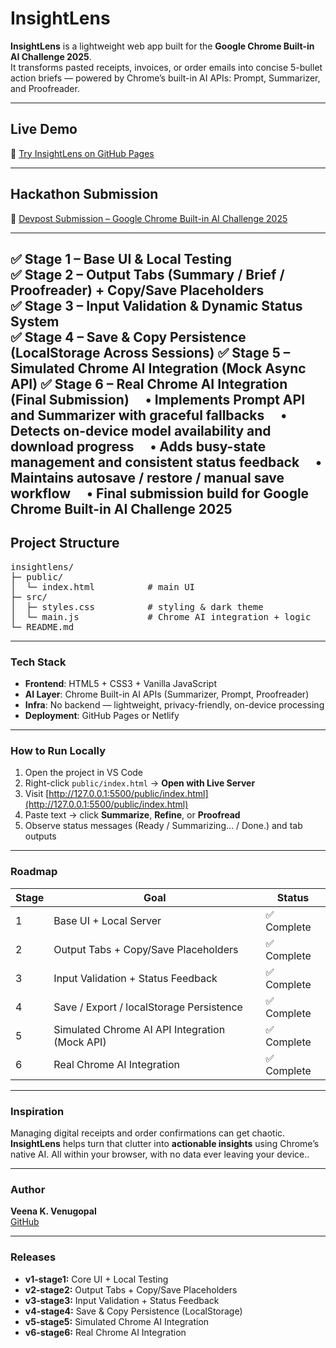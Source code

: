 # InsightLens

**InsightLens** is a lightweight web app built for the **Google Chrome Built-in AI Challenge 2025**.  
It transforms pasted receipts, invoices, or order emails into concise 5-bullet action briefs — powered by Chrome’s built-in AI APIs: Prompt, Summarizer, and Proofreader.

---

## Live Demo

🔗 [Try InsightLens on GitHub Pages](link)

---

## Hackathon Submission

🔗 [Devpost Submission – Google Chrome Built-in AI Challenge 2025](link)

---


✅ Stage 1 – Base UI & Local Testing  
✅ Stage 2 – Output Tabs (Summary / Brief / Proofreader) + Copy/Save Placeholders  
✅ Stage 3 – Input Validation & Dynamic Status System  
✅ Stage 4 – Save & Copy Persistence (LocalStorage Across Sessions)
✅ Stage 5 – Simulated Chrome AI Integration (Mock Async API)
✅ Stage 6 – Real Chrome AI Integration (Final Submission)
 • Implements Prompt API and Summarizer with graceful fallbacks
 • Detects on-device model availability and download progress
 • Adds busy-state management and consistent status feedback
 • Maintains autosave / restore / manual save workflow
 • Final submission build for Google Chrome Built-in AI Challenge 2025
---

## Project Structure

<pre>insightlens/
├─ public/
│  └─ index.html          # main UI
├─ src/
│  ├─ styles.css          # styling & dark theme
│  └─ main.js             # Chrome AI integration + logic
└─ README.md
</pre>

---

### Tech Stack
- **Frontend**: HTML5 + CSS3 + Vanilla JavaScript  
- **AI Layer**: Chrome Built-in AI APIs (Summarizer, Prompt, Proofreader)
- **Infra**: No backend — lightweight, privacy-friendly, on-device processing 
- **Deployment**: GitHub Pages or Netlify  

---

### How to Run Locally
1. Open the project in VS Code  
2. Right-click `public/index.html` → **Open with Live Server**  
3. Visit [http://127.0.0.1:5500/public/index.html](http://127.0.0.1:5500/public/index.html)  
4. Paste text → click **Summarize**, **Refine**, or **Proofread**
5. Observe status messages (Ready / Summarizing… / Done.) and tab outputs

---

### Roadmap
| Stage | Goal | Status |
|-------|------|--------|
| 1 | Base UI + Local Server | ✅ Complete |
| 2 | Output Tabs + Copy/Save Placeholders | ✅ Complete |
| 3 | Input Validation + Status Feedback | ✅ Complete |
| 4 | Save / Export / localStorage Persistence | ✅ Complete |
| 5 | Simulated Chrome AI API Integration (Mock API) | ✅ Complete |
| 6 | Real Chrome AI Integration | ✅ Complete |

---

### Inspiration
Managing digital receipts and order confirmations can get chaotic.  
**InsightLens** helps turn that clutter into **actionable insights** using Chrome’s native AI.
All within your browser, with no data ever leaving your device..

---

### Author
**Veena K. Venugopal**  
[GitHub](https://github.com/Veena-K-Venugopal) 

---

### Releases
- **v1-stage1:** Core UI + Local Testing  
- **v2-stage2:** Output Tabs + Copy/Save Placeholders  
- **v3-stage3:** Input Validation + Status Feedback  
- **v4-stage4:** Save & Copy Persistence (LocalStorage)
- **v5-stage5:** Simulated Chrome AI Integration
- **v6-stage6:** Real Chrome AI Integration
